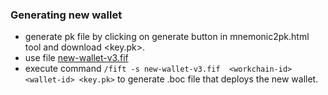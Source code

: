 ### Generating new wallet 
- generate pk file by clicking on generate button in mnemonic2pk.html tool and download <key.pk>.
- use file [new-wallet-v3.fif](https://github.com/newton-blockchain/ton/blob/master/crypto/smartcont/new-wallet-v3.fif)
- execute command `/fift -s new-wallet-v3.fif  <workchain-id> <wallet-id> <key.pk>` to generate .boc file that deploys the new wallet.